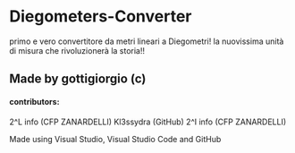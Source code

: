 # Diegometers-Converter

primo e vero convertitore da metri lineari a Diegometri! la nuovissima unità di misura che rivoluzionerà la storia!!

## Made by gottigiorgio (c)
#### contributors: 
2^L info (CFP ZANARDELLI)
Kl3ssydra (GitHub)
2^I info (CFP ZANARDELLI)

Made using Visual Studio, Visual Studio Code and GitHub